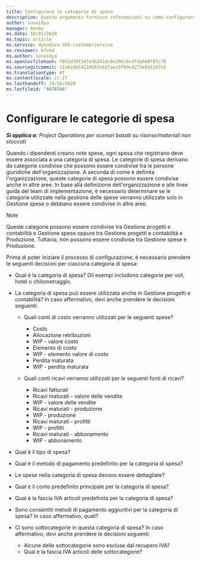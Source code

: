 ```yaml
---
title: Configurare le categorie di spesa
description: Questo argomento fornisce informazioni su come configurare le categorie di spesa e le categorie condivise per le note spese.
author: suvaidya
manager: Annbe
ms.date: 10/01/2020
ms.topic: article
ms.service: dynamics-365-customerservice
ms.reviewer: kfend
ms.author: suvaidya
ms.openlocfilehash: f051d70f3dfe3b241dc0a206c0cdfda000f87c76
ms.sourcegitcommit: 11a61db54119503e82faec5f99c4273e8d1247e5
ms.translationtype: HT
ms.contentlocale: it-IT
ms.lasthandoff: 10/16/2020
ms.locfileid: "4078766"
---
```

# <a name="set-up-expense-categories"></a>Configurare le categorie di spesa

_**Si applica a:** Project Operations per scenari basati su risorse/materiali non stoccati_

Quando i dipendenti creano note spese, ogni spesa che registrano deve essere associata a una categoria di spesa. Le categorie di spesa derivano da categorie condivise che possono essere condivise tra le persone giuridiche dell'organizzazione. A seconda di come è definita l'organizzazione, queste categorie di spesa possono essere condivise anche in altre aree. In base alla definizione dell'organizzazione e alle linee guida del team di implementazione, è necessario determinare se le categorie utilizzate nella gestione delle spese verranno utilizzate solo in Gestione spese o debbano essere condivise in altre aree.

> [!NOTE]
> Queste categorie possono essere condivise tra Gestione progetti e contabilità e Gestione spese oppure tra Gestione progetti e contabilità e Produzione. Tuttavia, non possono essere condivise tra Gestione spese e Produzione.

Prima di poter iniziare il processo di configurazione, è necessario prendere le seguenti decisioni per ciascuna categoria di spesa:

- Qual è la categoria di spesa? Gli esempi includono categorie per voli, hotel o chilometraggio.
- La categoria di spesa può essere utilizzata anche in Gestione progetti e contabilità? In caso affermativo, devi anche prendere le decisioni seguenti:

    - Quali conti di costo verranno utilizzati per le seguenti spese?

        - Costo
        - Allocazione retribuzioni
        - WIP - valore costo
        - Elemento di costo
        - WIP - elemento valore di costo
        - Perdita maturata
        - WIP - perdita maturata

    - Quali conti ricavi verranno utilizzati per le seguenti fonti di ricavi?

        - Ricavi fatturati
        - Ricavi maturati - valore delle vendite
        - WIP - valore delle vendite
        - Ricavi maturati - produzione
        - WIP - produzione
        - Ricavi maturati - profitti
        - WIP - profitti
        - Ricavi maturati - abbonamento
        - WIP - abbonamento

- Qual è il tipo di spesa?
- Qual è il metodo di pagamento predefinito per la categoria di spesa?
- Le spese nella categoria di spesa devono essere dettagliate?
- Qual è il conto predefinito principale per la categoria di spesa?
- Qual è la fascia IVA articoli predefinita per la categoria di spesa?
- Sono consentiti metodi di pagamento aggiuntivi per la categoria di spesa? In caso affermativo, quali?
- Ci sono sottocategorie in questa categoria di spesa? In caso affermativo, devi anche prendere le decisioni seguenti:

    - Alcune delle sottocategorie sono escluse dal recupero IVA?
    - Qual è la fascia IVA articoli delle sottocategorie?
